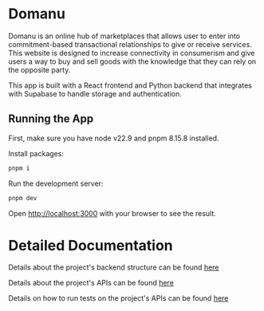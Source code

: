 # Domanu

Domanu is an online hub of marketplaces that allows user to enter into commitment-based transactional relationships to give or receive services.
This website is designed to increase connectivity in consumerism and give users a way to buy and sell goods with the knowledge that they can rely on the opposite party.

This app is built with a React frontend and Python backend that integrates with Supabase to handle storage and authentication.

## Running the App

First, make sure you have node v22.9 and pnpm 8.15.8 installed. 

Install packages:

```bash
pnpm i
```

Run the development server:

```bash
pnpm dev
```

Open [http://localhost:3000](http://localhost:3000) with your browser to see the result.

# Detailed Documentation

Details about the project's backend structure can be found [here](backend/README.md)

Details about the project's APIs can be found [here](backend/api/README.md)

Details on how to run tests on the project's APIs can be found [here](backend/test/README.md)
